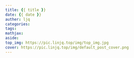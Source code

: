 ```yaml
---
title: {{ title }}
date: {{ date }}
auther: ljq
categories: 
tags:
mathjax: 
aside: 
top_img: https://pic.linjq.top/img/top_img.jpg
cover: https://pic.linjq.top/img/default_post_cover.png
---
```


